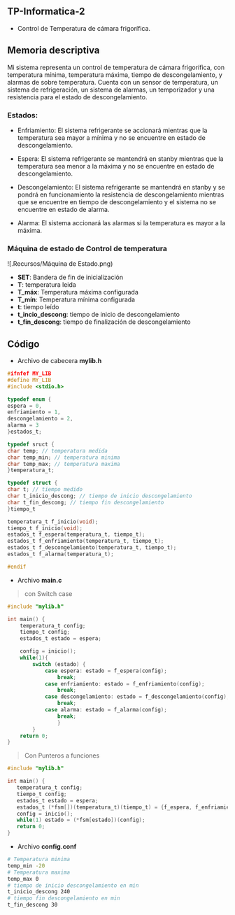 ## TP-Informatica-2


- Control de Temperatura de cámara frigorífica.

## Memoria descriptiva
Mi sistema representa un control de temperatura de cámara frigorífica, con temperatura mínima, temperatura máxima, tiempo de descongelamiento, y alarmas de sobre temperatura.
Cuenta con un sensor de temperatura, un sistema de refrigeración, un sistema de alarmas, un temporizador y una resistencia para el estado de descongelamiento.

### Estados:

- Enfriamiento: El sistema refrigerante se accionará mientras que la temperatura sea mayor a mínima y no se encuentre en estado de descongelamiento.

- Espera: El sistema refrigerante se mantendrá en stanby mientras que la temperatura sea menor a la máxima y no se encuentre en estado de descongelamiento.

- Descongelamiento: El sistema refrigerante se mantendrá en stanby y se pondrá en funcionamiento la resistencia de descongelamiento mientras que se encuentre en tiempo de descongelamiento y el sistema no se encuentre en estado de alarma.

- Alarma: El sistema accionará las alarmas si la temperatura es mayor a la máxima.


### Máquina de estado de Control de temperatura

 ![.Recursos/Máquina de Estado.png)

 - __SET__: Bandera de fin de inicialización
 - __T__: temperatura leida
 - __T_máx__: Temperatura máxima configurada
 - __T_mín__: Temperatura mínima configurada
 - __t__: tiempo leído
 - __t_incio_descong__: tiempo de inicio de descongelamiento
 - __t_fin_descong__: tiempo de finalización de descongelamiento

## Código

- Archivo de cabecera __mylib.h__

```c
#ifnfef MY_LIB
#define MY_LIB
#include <stdio.h>

typedef enum {
espera = 0,
enfriamiento = 1,
descongelamiento = 2,
alarma = 3
}estados_t;

typedef sruct {
char temp; // temperatura medida
char temp_min; // temperatura minima
char temp_max; // temperatura maxima
}temperatura_t;

typedef struct {
char t; // tiempo medido
char t_inicio_descong; // tiempo de inicio descongelamiento
char t_fin_descong; // tiempo fin descongelamiento
}tiempo_t

temperatura_t f_inicio(void);
tiempo_t f_inicio(void);
estados_t f_espera(temperatura_t, tiempo_t);
estados_t f_enfriamiento(temperatura_t, tiempo_t);
estados_t f_descongelamiento(temperatura_t, tiempo_t);
estados_t f_alarma(temperatura_t);

#endif
```

- Archivo __main.c__
> con Switch case

```c
#include "mylib.h"

int main() {
	temperatura_t config;
	tiempo_t config;
	estados_t estado = espera;

	config = inicio();
	while(1){
		switch (estado) {
			case espera: estado = f_espera(config);
				break;
			case enfriamiento: estado = f_enfriamiento(config);
				break;
			case descongelamiento: estado = f_descongelamiento(config);
				break;
			case alarma: estado = f_alarma(config);
				break;
				}
		}
	return 0;
}
```
 > Con Punteros a funciones

 ```c
#include "mylib.h"

int main() {
	temperatura_t config;
	tiempo_t config;
	estados_t estado = espera;
	estados_t (*fsm[])(temperatura_t)(tiempo_t) = {f_espera, f_enfriamiento, f_descongelamiento, f_alarma}
	config = inicio();
	while(1) estado = (*fsm[estado])(config);
	return 0;
}
 ```
- Archivo __config.conf__

```bash
# Temperatura minima
temp_min -20
# Temperatura maxima
temp_max 0
# tiempo de inicio descongelamiento en min
t_inicio_descong 240
# tiempo fin descongelamiento en min
t_fin_descong 30
```
